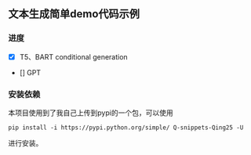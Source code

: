 


## 文本生成简单demo代码示例

### 进度

- [x] T5、BART conditional generation   
- [] GPT


### 安装依赖
本项目使用到了我自己上传到pypi的一个包，可以使用
```
pip install -i https://pypi.python.org/simple/ Q-snippets-Qing25 -U
```
进行安装。